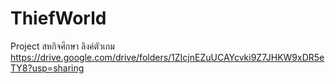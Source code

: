 # ThiefWorld
 Project สหกิจศึกษา
ลิงค์ตัวเกม
https://drive.google.com/drive/folders/1ZIcjnEZuUCAYcvki9Z7JHKW9xDR5eTY8?usp=sharing
